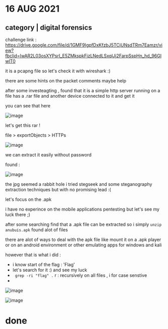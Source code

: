 # 16 AUG 2021

## category | digital forensics

challenge link : https://drive.google.com/file/d/1GMF9IgpfDxKfzbJ5TCjUNsdTRm7Eamzr/view?fbclid=IwAR2L03osXYPsrI_E5ZMkspkFjzLNedLSxqlJj2FarpSspHn_hd_96GIwlT0

it is a pcapng file so let's check it with wireshark :) 

there are some hints on the packet comments maybe help 

after some investeagting , found that it is a simple http server running on a file has a .rar file and another device connected to it and get it 

you can see that here 

![image](https://user-images.githubusercontent.com/67979878/129635277-3332e257-51a9-4f8d-98da-24cb421ecfa7.png)


let's get this rar !

file > exportObjects > HTTPs

![image](https://user-images.githubusercontent.com/67979878/129635552-6fe50c91-8a7b-4960-8026-75f897dc17a6.png)

we can extract it easily without password 

found :

![image](https://user-images.githubusercontent.com/67979878/129635696-032db5c4-ce1b-4949-a8b3-5768bccaf062.png)


the jpg seemed a rabbit hole i tried stegseek and some steganography extraction techniques but with no promising lead :( 

let's focus on the .apk  

i have no experince on the mobile applications pentesting but let's see my luck there ;) 

after some searching find that a .apk file can be extracted so i simply `unzip anubuis.apk`  found alot of files 

there are alot of ways to deal with the apk file like mount it on  a .apk player or on an android environment or other emulating apps for windows and kali 

however that is what i did :

- i know start of the flag : 'Flag' 
- let's search for it :) and see my luck
- ` grep -ri "flag" .`  r : recursively on all files , i for case senstive 
- 
![image](https://user-images.githubusercontent.com/67979878/129636189-de5dec20-0fc8-4bbd-bc06-611ec25811b7.png)



![image](https://user-images.githubusercontent.com/67979878/129636284-185041b9-8d60-4b2f-907b-49cc4736dc75.png)


# done
























